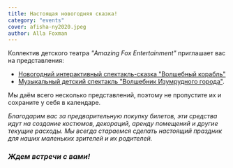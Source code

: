 ```yaml
---
title: Настоящая новогодняя сказка!
category: "events"
cover: afisha-ny2020.jpeg
author: Alla Foxman
---
```


Коллектив детского театра *"Amazing Fox Entertainment"* приглашает вас на представления:
* [Новогодний интерактивный спектакль-сказка "Волшебный корабль"](/events/new-year-2020/)
* [Музыкальный детский спектакль "Волшебник Изумрудного города"](/events/wizard-of-oz/).

Мы даём всего несколько представлений, поэтому не пропустите их и сохраните у себя в календаре.

*Благодарим вас за предварительную покупку билетов, эти средства идут на создание костюмов, декораций, аренду помещений и другие текущие расходы. Мы всегда стараемся сделать настоящий праздник для наших маленьких зрителей и их родителей.*

### *Ждем встречи с вами!*